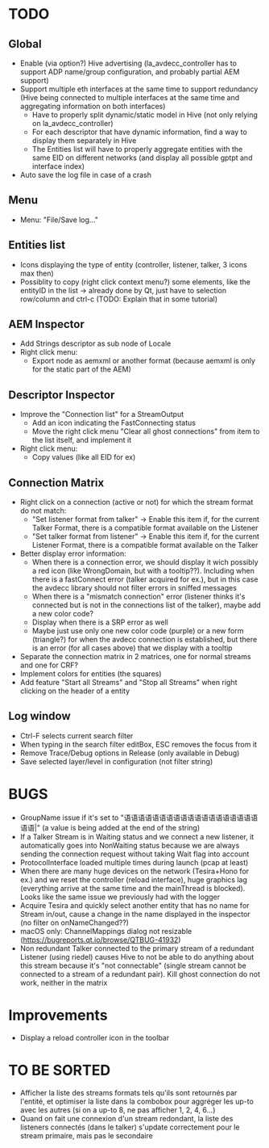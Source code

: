 # TODO
## Global
- Enable (via option?) Hive advertising (la_avdecc_controller has to support ADP name/group configuration, and probably partial AEM support)
- Support multiple eth interfaces at the same time to support redundancy (Hive being connected to multiple interfaces at the same time and aggregating information on both interfaces)
  - Have to properly split dynamic/static model in Hive (not only relying on la_avdecc_controller)
  - For each descriptor that have dynamic information, find a way to display them separately in Hive
  - The Entities list will have to properly aggregate entities with the same EID on different networks (and display all possible gptpt and interface index)
- Auto save the log file in case of a crash

## Menu
- Menu: "File/Save log..."

## Entities list
- Icons displaying the type of entity (controller, listener, talker, 3 icons max then)
- Possiblity to copy (right click context menu?) some elements, like the entityID in the list -> already done by Qt, just have to selection row/column and ctrl-c (TODO: Explain that in some tutorial)

## AEM Inspector
- Add Strings descriptor as sub node of Locale
- Right click menu:
  - Export node as aemxml or another format (because aemxml is only for the static part of the AEM)

## Descriptor Inspector
- Improve the "Connection list" for a StreamOutput
  - Add an icon indicating the FastConnecting status
  - Move the right click menu "Clear all ghost connections" from item to the list itself, and implement it
- Right click menu:
  - Copy values (like all EID for ex)

## Connection Matrix
- Right click on a connection (active or not) for which the stream format do not match:
  - "Set listener format from talker" -> Enable this item if, for the current Talker Format, there is a compatible format available on the Listener
  - "Set talker format from listener" -> Enable this item if, for the current Listener Format, there is a compatible format available on the Talker
- Better display error information:
  - When there is a connection error, we should display it wich possibly a red icon (like WrongDomain, but with a tooltip??). Including when there is a fastConnect error (talker acquired for ex.), but in this case the avdecc library should not filter errors in sniffed messages
  - When there is a "mismatch connection" error (listener thinks it's connected but is not in the connections list of the talker), maybe add a new color code?
  - Display when there is a SRP error as well
  - Maybe just use only one new color code (purple) or a new form (triangle?) for when the avdecc connection is established, but there is an error (for all cases above) that we display with a tooltip
- Separate the connection matrix in 2 matrices, one for normal streams and one for CRF?
- Implement colors for entities (the squares)
- Add feature "Start all Streams" and "Stop all Streams" when right clicking on the header of a entity

## Log window
- Ctrl-F selects current search filter
- When typing in the search filter editBox, ESC removes the focus from it
- Remove Trace/Debug options in Release (only available in Debug)
- Save selected layer/level in configuration (not filter string)

# BUGS
- GroupName issue if it's set to "语语语语语语语语语语语语语语语语语语语语语|" (a value is being added at the end of the string)
- If a Talker Stream is in Waiting status and we connect a new listener, it automatically goes into NonWaiting status because we are always sending the connection request without taking Wait flag into account
- ProtocolInterface loaded multiple times during launch (pcap at least)
- When there are many huge devices on the network (Tesira+Hono for ex.) and we reset the controller (reload interface), huge graphics lag (everything arrive at the same time and the mainThread is blocked). Looks like the same issue we previously had with the logger
- Acquire Tesira and quickly select another entity that has no name for Stream in/out, cause a change in the name displayed in the inspector (no filter on onNameChanged??)
- macOS only: ChannelMappings dialog not resizable (https://bugreports.qt.io/browse/QTBUG-41932)
- Non redundant Talker connected to the primary stream of a redundant Listener (using riedel) causes Hive to not be able to do anything about this stream because it's "not connectable" (single stream cannot be connected to a stream of a redundant pair). Kill ghost connection do not work, neither in the matrix

# Improvements
- Display a reload controller icon in the toolbar

# TO BE SORTED
- Afficher la liste des streams formats tels qu'ils sont retournés par l'entité, et optimiser la liste dans la combobox pour aggréger les up-to avec les autres (si on a up-to 8, ne pas afficher 1, 2, 4, 6...)
- Quand on fait une connexion d'un stream redondant, la liste des listeners connectés (dans le talker) s'update correctement pour le stream primaire, mais pas le secondaire
